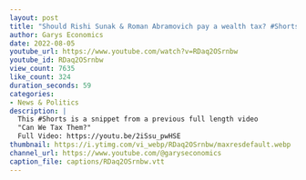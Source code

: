 ```yaml
---
layout: post
title: "Should Rishi Sunak & Roman Abramovich pay a wealth tax? #Shorts"
author: Garys Economics
date: 2022-08-05
youtube_url: https://www.youtube.com/watch?v=RDaq2OSrnbw
youtube_id: RDaq2OSrnbw
view_count: 7635
like_count: 324
duration_seconds: 59
categories:
- News & Politics
description: |
  This #Shorts is a snippet from a previous full length video 
  "Can We Tax Them?"
  Full Video: https://youtu.be/2iSsu_pwHSE
thumbnail: https://i.ytimg.com/vi_webp/RDaq2OSrnbw/maxresdefault.webp
channel_url: https://www.youtube.com/@garyseconomics
caption_file: captions/RDaq2OSrnbw.vtt
---
```

